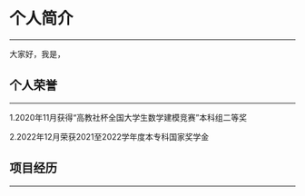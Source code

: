 # 个人简介

------

大家好，我是，



## 个人荣誉

------

1.2020年11月获得“高教社杯全国大学生数学建模竞赛”本科组二等奖

2.2022年12月荣获2021至2022学年度本专科国家奖学金



## 项目经历

------








